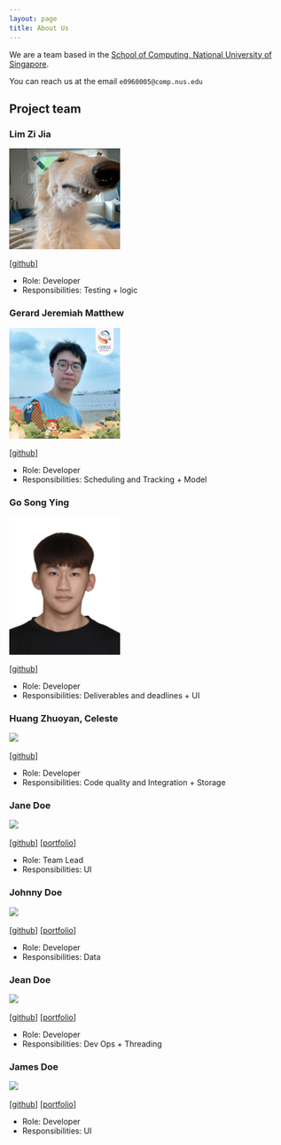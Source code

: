 ```yaml
---
layout: page
title: About Us
---
```


We are a team based in the [School of Computing, National University of Singapore](http://www.comp.nus.edu.sg).

You can reach us at the email `e0960005@comp.nus.edu`

## Project team

### Lim Zi Jia

<img src="images/limzijia.png" width="200px">

[[github](https://github.com/limzijia)]

* Role: Developer
* Responsibilities: Testing + logic

### Gerard Jeremiah Matthew

<img src="images/gerardjm018.png" width="200px">

[[github](https://github.com/GERARDJM018)]

* Role: Developer
* Responsibilities: Scheduling and Tracking + Model

### Go Song Ying

<img src="images/gosongying.png" width="200px">

[[github](https://github.com/gosongying)]

* Role: Developer
* Responsibilities: Deliverables and deadlines + UI

### Huang Zhuoyan, Celeste

<img src="images/moguries.png" width="200px">

[[github](https://github.com/moguries)]

* Role: Developer
* Responsibilities: Code quality and Integration + Storage

### Jane Doe

<img src="images/johndoe.png" width="200px">

[[github](http://github.com/johndoe)]
[[portfolio](team/johndoe.md)]

* Role: Team Lead
* Responsibilities: UI

### Johnny Doe

<img src="images/johndoe.png" width="200px">

[[github](http://github.com/johndoe)] [[portfolio](team/johndoe.md)]

* Role: Developer
* Responsibilities: Data

### Jean Doe

<img src="images/johndoe.png" width="200px">

[[github](http://github.com/johndoe)]
[[portfolio](team/johndoe.md)]

* Role: Developer
* Responsibilities: Dev Ops + Threading

### James Doe

<img src="images/johndoe.png" width="200px">

[[github](http://github.com/johndoe)]
[[portfolio](team/johndoe.md)]

* Role: Developer
* Responsibilities: UI
